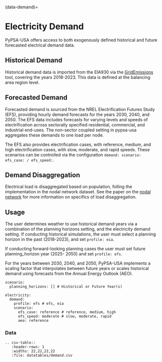 (data-demand)=
# Electricity Demand

PyPSA-USA offers access to both exogenously defined historical and future forecasted electrical demand data.

## Historical Demand

Historical demand data is imported from the EIA930 via the [GridEmissions](https://github.com/jdechalendar/gridemissions) tool, covering the years 2018-2023. This data is defined at the balancing area region level.

## Forecasted Demand

Forecasted demand is sourced from the NREL Electrification Futures Study (EFS), providing hourly demand forecasts for the years 2030, 2040, and 2050. The EFS data includes forecasts for varying levels and speeds of electrification across sectorally specified residential, commercial, and industrial end-uses. The non-sector coupled setting in pypsa-usa aggregates these demands to one load per node.

The EFS also provides electrification cases, with reference, medium, and high electrification cases, with slow, moderate, and rapid speeds. These scenarios can be controlled via the configuration `demand: scenario: efs_case: / efs_speed:`.

## Demand Disaggregation

Electrical load is disaggregated based on population, folling the implementation in the nodal network dataset. See the paper on the [nodal network](./data-generators.md#fuel-costs) for more information on specifics of load disaggregation.

## Usage

The user determines weather to use historical demand years via a combination of the planning horizons setting, and the electricity demand setting. If conducting historical simulations, the user must select a planning horizon in the past (2018-2023), and set `profile: eia`.

If conducting forward-looking planning cases the user must set future planning_horizon year (2025- 2050) and set `profile: efs`.

For the years between 2030, 2040, and 2050, PyPSA-USA implements a scaling factor that interpolates between future years or scales historical demand using forecasts from the Annual Energy Outlook (AEO).

```
scenario:
  planning_horizons: [] # Historical or Future Year(s)

electricity:
  demand:
    profile: efs # efs, eia
    scenario:
      efs_case: reference # reference, medium, high
      efs_speed: moderate # slow, moderate, rapid
      aeo: reference
```

### Data
```{eval-rst}
.. csv-table::
   :header-rows: 1
   :widths: 22,22,22,22
   :file: datatables/demand.csv
```
